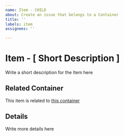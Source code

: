 ```yaml
---
name: Item - CHILD
about: Create an issue that belongs to a Container
title: ''
labels: item
assignees: ''

---
```


# Item - [ Short Description ]

Write a short description for the Item here

## Related Container
This item is related to [this container](https://github.com/ps-toronto-team-4/.github/issues/CONTAINERNUMBER)

## Details

Write more details here
